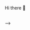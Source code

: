Hi there 👋
<br/><br>
<!-- I am Gyu Sam Chang. 
<br/><br>
I am a Software engineer who never gives up and enjoys challenges. I am interested in Computer Vision, Machine Learning & Embedded system. As a software engineer, I believe problem-solving is the most important and considerable ability. In order to develop such ability, I will constantly learn and put my full efforts into it.

If you have any questions about me, please e-mail me.
<br/><br>
Thank you 😁

<!--
**jayden-dragon/jayden-dragon** is a ✨ _special_ ✨ repository because its `README.md` (this file) appears on your GitHub profile.

Here are some ideas to get you started:

- 🔭 I’m currently working on ...
- 🌱 I’m currently learning ...
- 👯 I’m looking to collaborate on ...
- 🤔 I’m looking for help with ...
- 💬 Ask me about ...
- 📫 How to reach me: ...
- 😄 Pronouns: ...
- ⚡ Fun fact: ...
-->
<!--  --> -->
